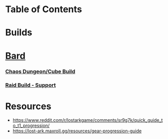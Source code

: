 # Table of Contents

  # Builds
 # [Bard](https://github.com/patricklleclerc/Lost-Ark/blob/main/Builds/Bard/README.md)
   ### [Chaos Dungeon/Cube Build](https://github.com/patricklleclerc/Lost-Ark/blob/main/Builds/Bard/README.md#chaos-dungeoncube-build)
   ### [Raid Build - Support](https://github.com/patricklleclerc/Lost-Ark/blob/main/Builds/Bard/README.md#support-bard---raid-build)
 
 
 
 
 
 
 
 
 
 
 
 # Resources
 
-  https://www.reddit.com/r/lostarkgame/comments/sr9g7k/quick_guide_to_t1_progression/
 - https://lost-ark.maxroll.gg/resources/gear-progression-guide
 
